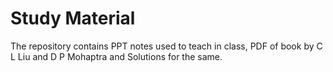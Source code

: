 # Study Material

The repository contains PPT notes used to teach in class, PDF of book by C L Liu and D P Mohaptra and Solutions for the same.
